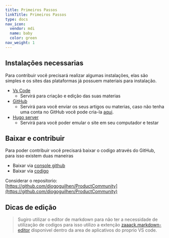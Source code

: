 ```yaml
---
title: Primeiros Passos
linkTitle: Primeiros Passos
type: docs
nav_icon:
  vendor: mdi
  name: baby
  color: green
nav_weight: 1
---
```

## Instalações necessarias

Para contribuir você precisará realizar algumas instalações, elas são simples e os sites das plataformas já possuem materiais para instalação.

* [Vs Code]()
  * Servirá para criação e edição das suas materias
* [GitHub](https://docs.github.com/en/desktop/installing-and-authenticating-to-github-desktop/installing-github-desktop "Download aqui")
  * Servirá para você enviar os seus artigos ou materias, caso não tenha uma conta no GitHub você pode cria-la [aqui](https://github.com/signup?ref_cta=Sign+up&ref_loc=header+logged+out&ref_page=%2F&source=header-home).
* [Hugo server](https://gohugo.io/installation/ "Download aqui")
  * Servirá para você poder emular o site em seu computador e testar

## Baixar e contribuir

Para poder contribuir você precisará baixar o codigo através do GitHub,  para isso existem duas maneiras

* Baixar via [console github](https://docs.github.com/en/desktop/adding-and-cloning-repositories/cloning-a-repository-from-github-to-github-desktop)
* Baixar via [codigo](https://docs.github.com/en/repositories/creating-and-managing-repositories/cloning-a-repository)

Considerar o repositorio:  [https://github.com/diogoguilhen/ProductCommunity](https://github.com/diogoguilhen/ProductCommunity)

## Dicas de edição

> Sugiro utilizar o editor de markdown para não ter a necessidade de utilização de codigos para isso utilizo a extenção [zaaack.markdown-editor](https://marketplace.visualstudio.com/items?itemName=zaaack.markdown-editor) disponivel dentro da area de aplicativos do proprio VS code.
